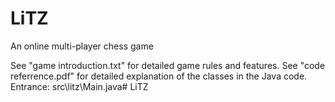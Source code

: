 # LiTZ
An online multi-player chess game

See "game introduction.txt" for detailed game rules and features.
See "code referrence.pdf" for detailed explanation of the classes in the Java code.
Entrance: src\litz\Main.java# LiTZ

